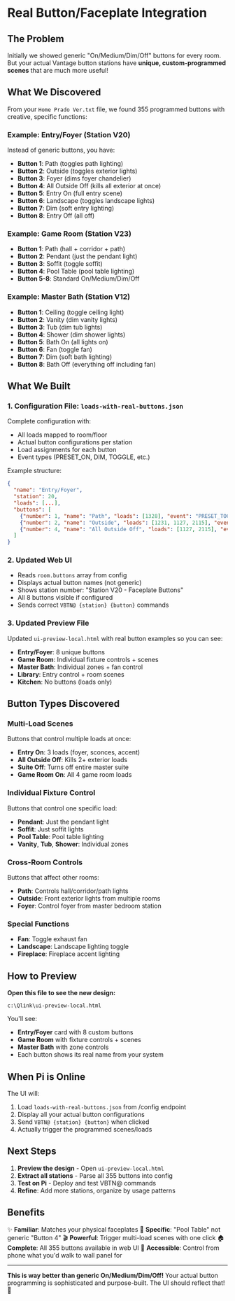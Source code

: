 # Real Button/Faceplate Integration

## The Problem
Initially we showed generic "On/Medium/Dim/Off" buttons for every room. But your actual Vantage button stations have **unique, custom-programmed scenes** that are much more useful!

## What We Discovered

From your `Home Prado Ver.txt` file, we found 355 programmed buttons with creative, specific functions:

### Example: Entry/Foyer (Station V20)
Instead of generic buttons, you have:
- **Button 1**: Path (toggles path lighting)
- **Button 2**: Outside (toggles exterior lights)
- **Button 3**: Foyer (dims foyer chandelier)
- **Button 4**: All Outside Off (kills all exterior at once)
- **Button 5**: Entry On (full entry scene)
- **Button 6**: Landscape (toggles landscape lights)
- **Button 7**: Dim (soft entry lighting)
- **Button 8**: Entry Off (all off)

### Example: Game Room (Station V23)
- **Button 1**: Path (hall + corridor + path)
- **Button 2**: Pendant (just the pendant light)
- **Button 3**: Soffit (toggle soffit)
- **Button 4**: Pool Table (pool table lighting)
- **Button 5-8**: Standard On/Medium/Dim/Off

### Example: Master Bath (Station V12)
- **Button 1**: Ceiling (toggle ceiling light)
- **Button 2**: Vanity (dim vanity lights)
- **Button 3**: Tub (dim tub lights)
- **Button 4**: Shower (dim shower lights)
- **Button 5**: Bath On (all lights on)
- **Button 6**: Fan (toggle fan)
- **Button 7**: Dim (soft bath lighting)
- **Button 8**: Bath Off (everything off including fan)

## What We Built

### 1. Configuration File: `loads-with-real-buttons.json`
Complete configuration with:
- All loads mapped to room/floor
- Actual button configurations per station
- Load assignments for each button
- Event types (PRESET_ON, DIM, TOGGLE, etc.)

Example structure:
```json
{
  "name": "Entry/Foyer",
  "station": 20,
  "loads": [...],
  "buttons": [
    {"number": 1, "name": "Path", "loads": [1328], "event": "PRESET_TOGGLE"},
    {"number": 2, "name": "Outside", "loads": [1231, 1127, 2115], "event": "PRESET_TOGGLE"},
    {"number": 4, "name": "All Outside Off", "loads": [1127, 2115], "event": "PRESET_OFF"}
  ]
}
```

### 2. Updated Web UI
- Reads `room.buttons` array from config
- Displays actual button names (not generic)
- Shows station number: "Station V20 - Faceplate Buttons"
- All 8 buttons visible if configured
- Sends correct `VBTN@ {station} {button}` commands

### 3. Updated Preview File
Updated `ui-preview-local.html` with real button examples so you can see:
- **Entry/Foyer**: 8 unique buttons
- **Game Room**: Individual fixture controls + scenes
- **Master Bath**: Individual zones + fan control
- **Library**: Entry control + room scenes
- **Kitchen**: No buttons (loads only)

## Button Types Discovered

### Multi-Load Scenes
Buttons that control multiple loads at once:
- **Entry On**: 3 loads (foyer, sconces, accent)
- **All Outside Off**: Kills 2+ exterior loads
- **Suite Off**: Turns off entire master suite
- **Game Room On**: All 4 game room loads

### Individual Fixture Control
Buttons that control one specific load:
- **Pendant**: Just the pendant light
- **Soffit**: Just soffit lights
- **Pool Table**: Pool table lighting
- **Vanity**, **Tub**, **Shower**: Individual zones

### Cross-Room Controls
Buttons that affect other rooms:
- **Path**: Controls hall/corridor/path lights
- **Outside**: Front exterior lights from multiple rooms
- **Foyer**: Control foyer from master bedroom station

### Special Functions
- **Fan**: Toggle exhaust fan
- **Landscape**: Landscape lighting toggle
- **Fireplace**: Fireplace accent lighting

## How to Preview

**Open this file to see the new design:**
```
c:\Qlink\ui-preview-local.html
```

You'll see:
- **Entry/Foyer** card with 8 custom buttons
- **Game Room** with fixture controls + scenes
- **Master Bath** with zone controls
- Each button shows its real name from your system

## When Pi is Online

The UI will:
1. Load `loads-with-real-buttons.json` from /config endpoint
2. Display all your actual button configurations
3. Send `VBTN@ {station} {button}` when clicked
4. Actually trigger the programmed scenes/loads

## Next Steps

1. **Preview the design** - Open `ui-preview-local.html`
2. **Extract all stations** - Parse all 355 buttons into config
3. **Test on Pi** - Deploy and test VBTN@ commands
4. **Refine**: Add more stations, organize by usage patterns

## Benefits

✨ **Familiar**: Matches your physical faceplates
🎯 **Specific**: "Pool Table" not generic "Button 4"
🎬 **Powerful**: Trigger multi-load scenes with one click
🏠 **Complete**: All 355 buttons available in web UI
📱 **Accessible**: Control from phone what you'd walk to wall panel for

---

**This is way better than generic On/Medium/Dim/Off!** Your actual button programming is sophisticated and purpose-built. The UI should reflect that! 🚀
